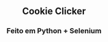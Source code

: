 <h2 align="center"> Cookie Clicker </h2>
  <h3 align="center"> Feito em Python + Selenium </h3>
<h4 align="center" Projetinho para automatizar uma farm, dando Clickers, selecionando e comprando melhor Upgrade e comprando</h4>
